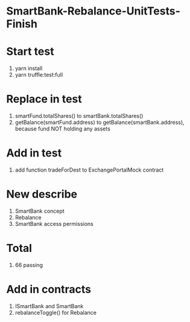 # SmartBank-Rebalance-UnitTests-Finish
 
# Start test
1) yarn install
2) yarn truffle:test:full

# Replace in test
1) smartFund.totalShares() to smartBank.totalShares()
2) getBalance(smartFund.address) to getBalance(smartBank.address), because fund NOT holding any assets

# Add in test
1) add function tradeForDest to ExchangePortalMock contract

# New describe
1) SmartBank concept
2) Rebalance
3) SmartBank access permissions

# Total
1) 66 passing

# Add in contracts

1) ISmartBank and SmartBank
2) rebalanceToggle() for Rebalance
